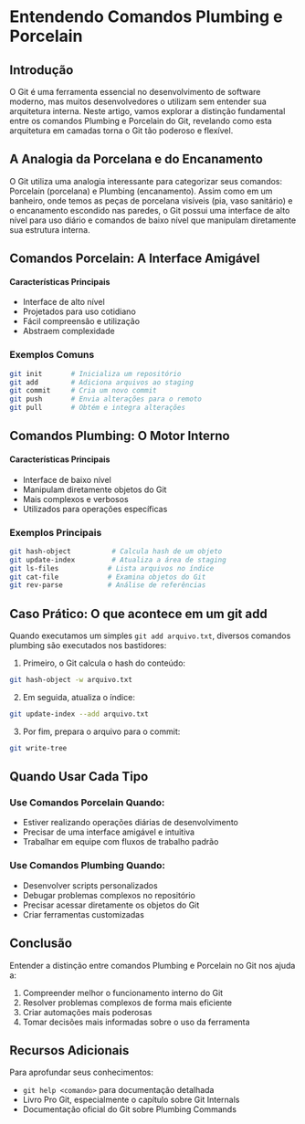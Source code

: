 # Entendendo Comandos Plumbing e Porcelain

## Introdução

O Git é uma ferramenta essencial no desenvolvimento de software moderno, mas muitos desenvolvedores o utilizam sem entender sua arquitetura interna. Neste artigo, vamos explorar a distinção fundamental entre os comandos Plumbing e Porcelain do Git, revelando como esta arquitetura em camadas torna o Git tão poderoso e flexível.

## A Analogia da Porcelana e do Encanamento

O Git utiliza uma analogia interessante para categorizar seus comandos: Porcelain (porcelana) e Plumbing (encanamento). Assim como em um banheiro, onde temos as peças de porcelana visíveis (pia, vaso sanitário) e o encanamento escondido nas paredes, o Git possui uma interface de alto nível para uso diário e comandos de baixo nível que manipulam diretamente sua estrutura interna.

## Comandos Porcelain: A Interface Amigável

#### Características Principais
- Interface de alto nível
- Projetados para uso cotidiano
- Fácil compreensão e utilização
- Abstraem complexidade

### Exemplos Comuns
```bash
git init       # Inicializa um repositório
git add        # Adiciona arquivos ao staging
git commit     # Cria um novo commit
git push       # Envia alterações para o remoto
git pull       # Obtém e integra alterações
```

## Comandos Plumbing: O Motor Interno

#### Características Principais
- Interface de baixo nível
- Manipulam diretamente objetos do Git
- Mais complexos e verbosos
- Utilizados para operações específicas

### Exemplos Principais
```bash
git hash-object          # Calcula hash de um objeto
git update-index         # Atualiza a área de staging
git ls-files            # Lista arquivos no índice
git cat-file            # Examina objetos do Git
git rev-parse           # Análise de referências
```

## Caso Prático: O que acontece em um git add

Quando executamos um simples `git add arquivo.txt`, diversos comandos plumbing são executados nos bastidores:

1. Primeiro, o Git calcula o hash do conteúdo:
```bash
git hash-object -w arquivo.txt
```

2. Em seguida, atualiza o índice:
```bash
git update-index --add arquivo.txt
```

3. Por fim, prepara o arquivo para o commit:
```bash
git write-tree
```

## Quando Usar Cada Tipo

### Use Comandos Porcelain Quando:
- Estiver realizando operações diárias de desenvolvimento
- Precisar de uma interface amigável e intuitiva
- Trabalhar em equipe com fluxos de trabalho padrão

### Use Comandos Plumbing Quando:
- Desenvolver scripts personalizados
- Debugar problemas complexos no repositório
- Precisar acessar diretamente os objetos do Git
- Criar ferramentas customizadas

## Conclusão

Entender a distinção entre comandos Plumbing e Porcelain no Git nos ajuda a:
1. Compreender melhor o funcionamento interno do Git
2. Resolver problemas complexos de forma mais eficiente
3. Criar automações mais poderosas
4. Tomar decisões mais informadas sobre o uso da ferramenta

## Recursos Adicionais

Para aprofundar seus conhecimentos:
- `git help <comando>` para documentação detalhada
- Livro Pro Git, especialmente o capítulo sobre Git Internals
- Documentação oficial do Git sobre Plumbing Commands